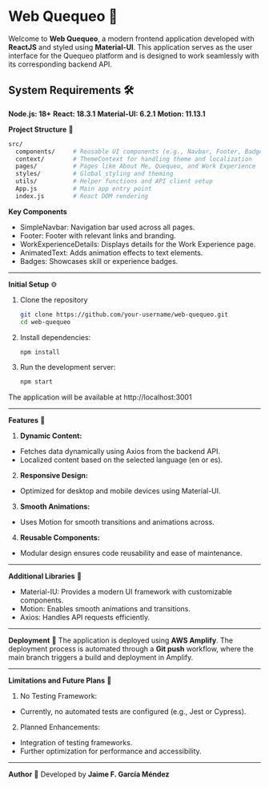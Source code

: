 # Web Quequeo 🚀

Welcome to __Web Quequeo__, a modern frontend application developed with __ReactJS__ and styled using __Material-UI__. This application serves as the user interface for the Quequeo platform and is designed to work seamlessly with its corresponding backend API.

## System Requirements 🛠️

__Node.js: 18+__
__React: 18.3.1__
__Material-UI: 6.2.1__
__Motion: 11.13.1__

**Project Structure** 📁
  ```bash
  src/
    components/     # Reusable UI components (e.g., Navbar, Footer, Badges)
    context/        # ThemeContext for handling theme and localization
    pages/          # Pages like About Me, Quequeo, and Work Experience
    styles/         # Global styling and theming
    utils/          # Helper functions and API client setup
    App.js          # Main app entry point
    index.js        # React DOM rendering
  ```

__Key Components__
- SimpleNavbar: Navigation bar used across all pages.
- Footer: Footer with relevant links and branding.
- WorkExperienceDetails: Displays details for the Work Experience page.
- AnimatedText: Adds animation effects to text elements.
- Badges: Showcases skill or experience badges.
***
**Initial Setup** ⚙️ 
1. Clone the repository
   ```bash
   git clone https://github.com/your-username/web-quequeo.git
   cd web-quequeo
2. Install dependencies:
    ```bash
    npm install
3. Run the development server:
    ```bash
    npm start
The application will be available at http://localhost:3001
****
**Features** 🌟
1. __Dynamic Content:__
- Fetches data dynamically using Axios from the backend API.
- Localized content based on the selected language (en or es).
2. __Responsive Design:__
- Optimized for desktop and mobile devices using Material-UI.
3. __Smooth Animations:__
- Uses Motion for smooth transitions and animations across.
4. __Reusable Components:__
- Modular design ensures code reusability and ease of maintenance.
****
**Additional Libraries** 🔧
- Material-IU: Provides a modern UI framework with customizable components.
- Motion: Enables smooth animations and transitions.
- Axios: Handles API requests efficiently.
***
**Deployment** 🚢
The application is deployed using __AWS Amplify__. The deployment process is automated through a __Git push__ workflow, where the main branch triggers a build and deployment in Amplify.
****
**Limitations and Future Plans** 🚧
1. No Testing Framework:
- Currently, no automated tests are configured (e.g., Jest or Cypress).
2. Planned Enhancements:
- Integration of testing frameworks.
- Further optimization for performance and accessibility.
***
**Author** 👥
Developed by **Jaime F. García Méndez**
